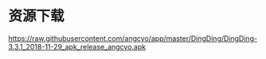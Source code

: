 # 资源下载

https://raw.githubusercontent.com/angcyo/app/master/DingDing/DingDing-3.3.1_2018-11-29_apk_release_angcyo.apk
